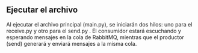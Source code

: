 
## Ejecutar el archivo

Al ejecutar el archivo principal (main.py), se iniciarán dos hilos: uno para el receive.py y otro para el send.py . El consumidor estará escuchando y esperando mensajes en la cola de RabbitMQ, mientras que el productor (send) generará y enviará mensajes a la misma cola.